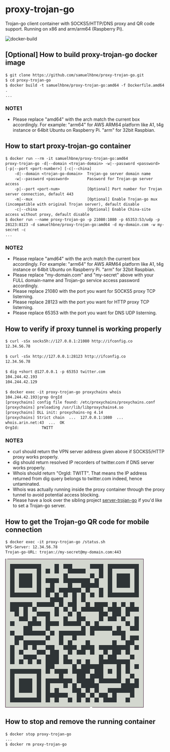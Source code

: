 # proxy-trojan-go

Trojan-go client container with SOCKS5/HTTP/DNS proxy and QR code support. Running on x86 and arm/arm64 (Raspberry Pi).

![docker-build](https://github.com/samuelhbne/proxy-trojan-go/workflows/docker-build/badge.svg)

## [Optional] How to build proxy-trojan-go docker image

```shell
$ git clone https://github.com/samuelhbne/proxy-trojan-go.git
$ cd proxy-trojan-go
$ docker build -t samuelhbne/proxy-trojan-go:amd64 -f Dockerfile.amd64 .
...
```

### NOTE1

- Please replace "amd64" with the arch match the current box accordingly. For example: "arm64" for AWS ARM64 platform like A1, t4g instance or 64bit Ubuntu on Raspberry Pi. "arm" for 32bit Raspbian.

## How to start proxy-trojan-go container

```shell
$ docker run --rm -it samuelhbne/proxy-trojan-go:amd64
proxy-trojan-go -d|--domain <trojan-domain> -w|--password <password> [-p|--port <port-number>] [-c|--china]
    -d|--domain <trojan-go-domain>  Trojan-go server domain name
    -w|--password <password>        Password for Trojan-go server access
    -p|--port <port-num>            [Optional] Port number for Trojan server connection, default 443
    -m|--mux                        [Optional] Enable Trojan-go mux (incompatible with original Trojan server), default disable
    -c|--china                      [Optional] Enable China-site access without proxy, default disable
$ docker run --name proxy-trojan-go -p 21080:1080 -p 65353:53/udp -p 28123:8123 -d samuelhbne/proxy-trojan-go:amd64 -d my-domain.com -w my-secret -c
...
```

### NOTE2

- Please replace "amd64" with the arch match the current box accordingly. For example: "arm64" for AWS ARM64 platform like A1, t4g instance or 64bit Ubuntu on Raspberry Pi. "arm" for 32bit Raspbian.
- Please replace "<span>my-domain.com</span>" and "my-secret" above with your FULL domain-name and Trojan-go service access password accordingly.
- Please replace 21080 with the port you want for SOCKS5 proxy TCP listerning.
- Please replace 28123 with the port you want for HTTP proxy TCP listerning.
- Please replace 65353 with the port you want for DNS UDP listerning.

## How to verify if proxy tunnel is working properly

```shell
$ curl -sSx socks5h://127.0.0.1:21080 http://ifconfig.co
12.34.56.78

$ curl -sSx http://127.0.0.1:28123 http://ifconfig.co
12.34.56.78

$ dig +short @127.0.0.1 -p 65353 twitter.com
104.244.42.193
104.244.42.129

$ docker exec -it proxy-trojan-go proxychains whois 104.244.42.193|grep OrgId
[proxychains] config file found: /etc/proxychains/proxychains.conf
[proxychains] preloading /usr/lib/libproxychains4.so
[proxychains] DLL init: proxychains-ng 4.14
[proxychains] Strict chain  ...  127.0.0.1:1080  ...  whois.arin.net:43  ...  OK
OrgId:          TWITT
```

### NOTE3

- curl should return the VPN server address given above if SOCKS5/HTTP proxy works properly.
- dig should return resolved IP recorders of twitter.com if DNS server works properly.
- Whois should return "OrgId: TWITT". That means the IP address returned from dig query belongs to twitter.com indeed, hence untaminated.
- Whois was actually running inside the proxy container through the proxy tunnel to avoid potential access blocking.
- Please have a look over the sibling project [server-trojan-go](https://github.com/samuelhbne/server-trojan-go) if you'd like to set a Trojan-go server.

## How to get the Trojan-go QR code for mobile connection

```shell
$ docker exec -it proxy-trojan-go /status.sh
VPS-Server: 12.34.56.78
Trojan-go-URL: trojan://my-secret@my-domain.com:443
```

![QR code example](https://github.com/samuelhbne/proxy-trojan-go/blob/master/images/qr-trojan-go.png)

## How to stop and remove the running container

```shell
$ docker stop proxy-trojan-go
...
$ docker rm proxy-trojan-go
```
